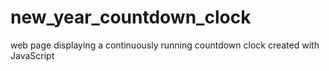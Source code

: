 # new_year_countdown_clock
web page displaying a continuously running  countdown clock created with JavaScript
